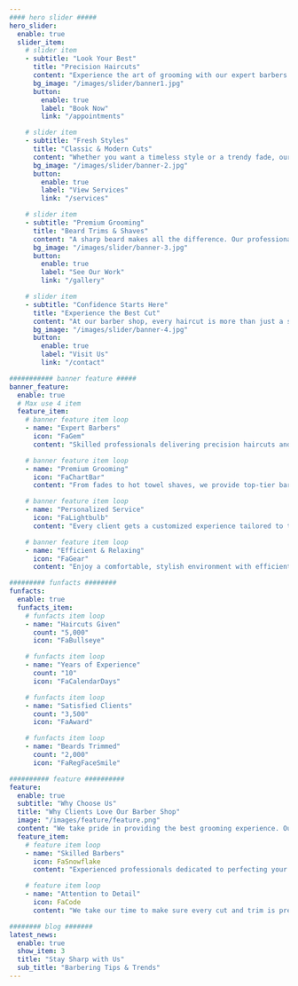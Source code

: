 ```yaml
---
#### hero slider #####
hero_slider:
  enable: true
  slider_item:
    # slider item
    - subtitle: "Look Your Best"
      title: "Precision Haircuts"
      content: "Experience the art of grooming with our expert barbers. From classic cuts to modern styles, we ensure you leave looking sharp and confident."
      bg_image: "/images/slider/banner1.jpg"
      button:
        enable: true
        label: "Book Now"
        link: "/appointments"

    # slider item
    - subtitle: "Fresh Styles"
      title: "Classic & Modern Cuts"
      content: "Whether you want a timeless style or a trendy fade, our barbers provide expert craftsmanship tailored to your personal style."
      bg_image: "/images/slider/banner-2.jpg"
      button:
        enable: true
        label: "View Services"
        link: "/services"

    # slider item
    - subtitle: "Premium Grooming"
      title: "Beard Trims & Shaves"
      content: "A sharp beard makes all the difference. Our professional trims, line-ups, and hot towel shaves will leave you looking polished."
      bg_image: "/images/slider/banner-3.jpg"
      button:
        enable: true
        label: "See Our Work"
        link: "/gallery"

    # slider item
    - subtitle: "Confidence Starts Here"
      title: "Experience the Best Cut"
      content: "At our barber shop, every haircut is more than just a service—it's an experience. Sit back, relax, and enjoy top-tier grooming."
      bg_image: "/images/slider/banner-4.jpg"
      button:
        enable: true
        label: "Visit Us"
        link: "/contact"

########### banner feature #####
banner_feature:
  enable: true
  # Max use 4 item
  feature_item:
    # banner feature item loop
    - name: "Expert Barbers"
      icon: "FaGem"
      content: "Skilled professionals delivering precision haircuts and styles."

    # banner feature item loop
    - name: "Premium Grooming"
      icon: "FaChartBar"
      content: "From fades to hot towel shaves, we provide top-tier barbering."

    # banner feature item loop
    - name: "Personalized Service"
      icon: "FaLightbulb"
      content: "Every client gets a customized experience tailored to their style."

    # banner feature item loop
    - name: "Efficient & Relaxing"
      icon: "FaGear"
      content: "Enjoy a comfortable, stylish environment with efficient service."

######### funfacts ########
funfacts:
  enable: true
  funfacts_item:
    # funfacts item loop
    - name: "Haircuts Given"
      count: "5,000"
      icon: "FaBullseye"

    # funfacts item loop
    - name: "Years of Experience"
      count: "10"
      icon: "FaCalendarDays"

    # funfacts item loop
    - name: "Satisfied Clients"
      count: "3,500"
      icon: "FaAward"

    # funfacts item loop
    - name: "Beards Trimmed"
      count: "2,000"
      icon: "FaRegFaceSmile"

########## feature ##########
feature:
  enable: true
  subtitle: "Why Choose Us"
  title: "Why Clients Love Our Barber Shop"
  image: "/images/feature/feature.png"
  content: "We take pride in providing the best grooming experience. Our expert barbers ensure you leave looking fresh and confident."
  feature_item:
    # feature item loop
    - name: "Skilled Barbers"
      icon: FaSnowflake
      content: "Experienced professionals dedicated to perfecting your look."

    # feature item loop
    - name: "Attention to Detail"
      icon: FaCode
      content: "We take our time to make sure every cut and trim is precise."

######## blog #######
latest_news:
  enable: true
  show_item: 3
  title: "Stay Sharp with Us"
  sub_title: "Barbering Tips & Trends"
---
```

